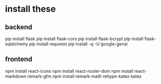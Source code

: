 # install these

## backend
pip install flask
pip install flask-cors
pip install flask-bcrypt
pip install flask-sqlalchemy
pip install requests
pip install -q -U google-genai

## frontend
npm install react-icons
npm install react-router-dom
npm install react-markdown remark-gfm
npm install remark-math rehype-katex katex
